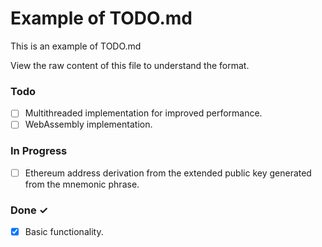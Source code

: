 # Example of TODO.md

This is an example of TODO.md

View the raw content of this file to understand the format.

### Todo

- [ ] Multithreaded implementation for improved performance.
- [ ] WebAssembly implementation.

### In Progress

- [ ] Ethereum address derivation from the extended public key generated from the mnemonic phrase.

### Done ✓

- [x] Basic functionality.